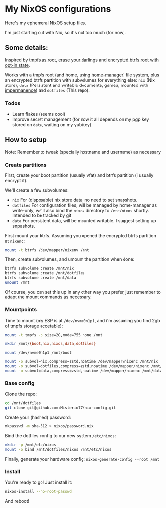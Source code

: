 # My NixOS configurations

Here's my ephemeral NixOS setup files.

I'm just starting out with Nix, so it's not too much (for now).

## Some details:

Inspired by [tmpfs as root](https://elis.nu/blog/2020/05/nixos-tmpfs-as-root/), [erase your darlings](https://grahamc.com/blog/erase-your-darlings) and [encrypted btrfs root with opt-in state](https://mt-caret.github.io/blog/posts/2020-06-29-optin-state.html).

Works with a tmpfs root (and home, using [home-manager](https://github.com/nix-community/home-manager/)) file system, plus an encrypted btrfs partition with subvolumes for everything else: `nix` (Nix store), `data` (Persistent and writable documents, games, mounted with [impermanence](https://github.com/nix-community/impermanence/)) and `dotfiles` (This repo).

### Todos
- Learn flakes (seems cool)
- Improve secret management (for now it all depends on my pgp key stored on `data`, waiting on my yubikey)

## How to setup

Note: Remember to tweak (specially hostname and username) as necessary

### Create partitions
First, create your boot partition (usually vfat) and btrfs partition (i usually encrypt it).

We'll create a few subvolumes:
- `nix` For (disposable) nix store data, no need to set snapshots.
- `dotfiles` For configuration files, will be managed by home-manager as write-only, we'll also bind the `nixos` directory to `/etc/nixos` shortly. Intended to be tracked by git
- `data` For persistent data, will be mounted writable. I suggest setting up snpashots.

First mount your btrfs. Assuming you opened the encrypted btrfs partition at `nixenc`:
```bash
mount -t btrfs /dev/mapper/nixenv /mnt
```
Then, create subvolumes, and umount the partition when done:
```bash
btrfs subvolume create /mnt/nix
btrfs subvolume create /mnt/dotfiles
btrfs subvolume create /mnt/data
umount /mnt
```

Of course, you can set this up in any other way you prefer, just remember to adapt the mount commands as necessary.

### Mountpoints

Time to mount (my ESP is at `/dev/nvme0n1p1`, and i'm assuming you find 2gb of tmpfs storage accetable):
```bash
mount -t tmpfs -o size=2G,mode=755 none /mnt

mkdir /mnt/{boot,nix,nixos,data,dotfiles}

mount /dev/nvme0n1p1 /mnt/boot

mount -o subvol=nix,compress=zstd,noatime /dev/mapper/nixenc /mnt/nix
mount -o subvol=dotfiles,compress=zstd,noatime /dev/mapper/nixenc /mnt/dotfiles
mount -o subvol=data,compress=zstd,noatime /dev/mapper/nixenc /mnt/data
```

### Base config

Clone the repo:
```bash
cd /mnt/dotfiles
git clone git@github.com:Misterio77/nix-config.git
```

Create your (hashed) password:
```bash
mkpasswd -m sha-512 > nixos/password.nix
```

Bind the dotfiles config to our new system `/etc/nixos`:
```bash
mkdir -p /mnt/etc/nixos
mount -o bind /mnt/dotfiles/nixos /mnt/etc/nixos
```

Finally, generate your hardware config: `nixos-generate-config --root /mnt`

### Install

You're ready to go! Just install it:
```bash
nixos-install --no-root-passwd
```

And reboot!

